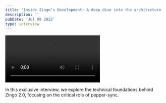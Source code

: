 ```yaml
---
title: 'Inside Zingo’s Development: A deep dive into the architecture '
description: ''
pubDate: 'Jul 08 2022'
type: interview
---
```


<video classname="rounded-2xl" src="https://free2z.cash/uploadz/ZcashVideos/zingo-interview-250.mp4" controls></video>

In this exclusive interview, we explore the technical foundations behind Zingo 2.0, focusing on the critical role of pepper-sync.

